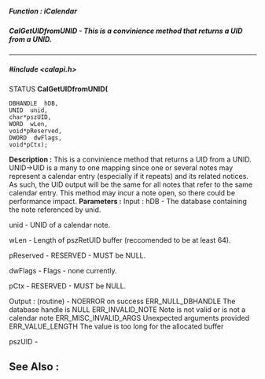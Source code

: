 ##### Function : iCalendar
##### CalGetUIDfromUNID - This is a convinience method that returns a UID from a UNID.
---
##### #include <calapi.h>
STATUS **CalGetUIDfromUNID(**

	DBHANDLE  hDB,
	UNID  unid,
	char*pszUID,
	WORD  wLen,
	void*pReserved,
	DWORD  dwFlags,
	void*pCtx);
**Description :**
This is a convinience method that returns a UID from a UNID.  UNID->UID is a 
many to one mapping since one or several notes may represent a calendar entry 
(especially if it repeats) and its related notices.
As such, the UID output will be the same for all notes that refer to the same 
calendar entry.
This method may incur a note open, so there could be performance impact.
**Parameters :**
Input :
hDB  -  The database containing the note referenced by unid.

unid  -  UNID of a calendar note.

wLen  -  Length of pszRetUID buffer (reccomended to be at least 64).

pReserved  -  RESERVED - MUST be NULL.

dwFlags  -  Flags - none currently.

pCtx  -  RESERVED - MUST be NULL.

Output :
(routine)  -  NOERROR on success
ERR_NULL_DBHANDLE			The database handle is NULL
ERR_INVALID_NOTE			Note is not valid or is not a calendar note
ERR_MISC_INVALID_ARGS		Unexpected arguments provided
ERR_VALUE_LENGTH			The value is too long for the allocated buffer


pszUID  -  

**See Also :**
[](D:/md_files/.md)
---

